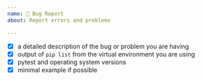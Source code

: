 ```yaml
---
name: 🐛 Bug Report 
about: Report errors and problems

---
```


<!--
Thanks for submitting an issue!

Quick check-list while reporting bugs:
-->

- [X] a detailed description of the bug or problem you are having
- [X] output of `pip list` from the virtual environment you are using
- [X] pytest and operating system versions
- [X] minimal example if possible
